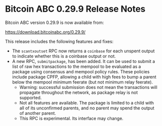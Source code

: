 # Bitcoin ABC 0.29.9 Release Notes

Bitcoin ABC version 0.29.9 is now available from:

  <https://download.bitcoinabc.org/0.29.9/>

This release includes the following features and fixes:
 - The `scantxoutset` RPC now returns a `coinbase` for each unspent output to
   indicate whether this is a coinbase output or not.
 - A new RPC, `submitpackage`, has been added. It can be used to submit a list
   of raw hex transactions to the mempool to be evaluated as a package using
   consensus and mempool policy rules.
   These policies include package CPFP, allowing a child with high fees to bump
   a parent below the mempool minimum feerate (but not minimum relay feerate).
    - Warning: successful submission does not mean the transactions will
      propagate throughout the network, as package relay is not supported.
    - Not all features are available. The package is limited to a child with all
      of its unconfirmed parents, and no parent may spend the output of another
      parent.
    - This RPC is experimental. Its interface may change.

